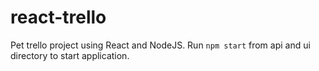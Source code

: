 # react-trello
Pet trello project using React and NodeJS. 
Run `npm start` from api and ui directory to start application.
